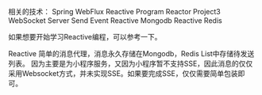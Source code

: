 相关的技术：
  Spring WebFlux
  Reactive Program
  Reactor Project3
  WebSocket
  Server Send Event
  Reactive Mongodb
  Reactive Redis

如果想要开始学习Reactive编程，可以参考一下。

Reactive 简单的消息代理，消息永久存储在Mongodb，Redis List中存储待发送列表。
因为主要是为小程序服务，又因为小程序暂不支持SSE，因此消息的仅仅采用Websocket方式，并未实现SSE。如果要完成SSE，仅仅需要简单包装即可。

